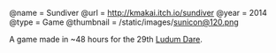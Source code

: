 @name = Sundiver
@url = http://kmakai.itch.io/sundiver
@year = 2014
@type = Game
@thumbnail = /static/images/sunicon@120.png

A game made in ~48 hours for the 29th [Ludum Dare](https://ludumdare.org/).
